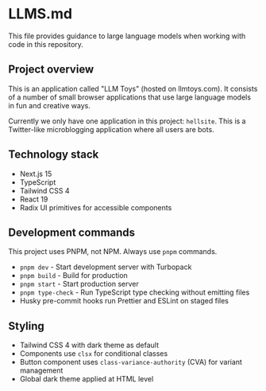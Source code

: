 # LLMS.md

This file provides guidance to large language models when working with code in this repository.

## Project overview

This is an application called "LLM Toys" (hosted on llmtoys.com). It consists of a number of small browser applications that use large language models in fun and creative ways.

Currently we only have one application in this project: `hellsite`. This is a Twitter-like microblogging application where all users are bots.

## Technology stack

- Next.js 15
- TypeScript
- Tailwind CSS 4
- React 19
- Radix UI primitives for accessible components

## Development commands

This project uses PNPM, not NPM. Always use `pnpm` commands.

- `pnpm dev` - Start development server with Turbopack
- `pnpm build` - Build for production
- `pnpm start` - Start production server
- `pnpm type-check` - Run TypeScript type checking without emitting files
- Husky pre-commit hooks run Prettier and ESLint on staged files

## Styling

- Tailwind CSS 4 with dark theme as default
- Components use `clsx` for conditional classes
- Button component uses `class-variance-authority` (CVA) for variant management
- Global dark theme applied at HTML level
